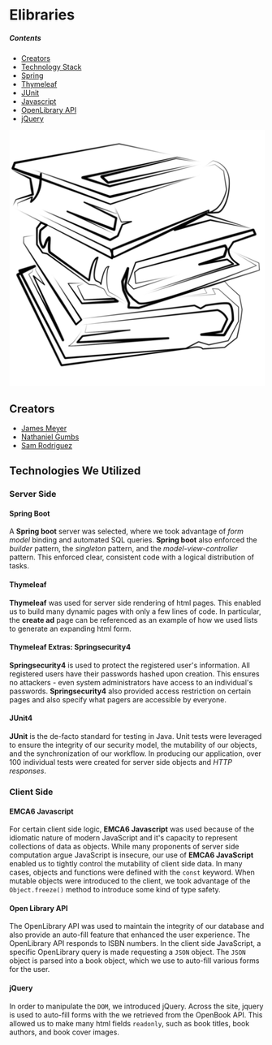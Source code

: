 # Elibraries

##### Contents

- [Creators](#creators)
- [Technology Stack](#tech)
- [Spring](#spring)
- [Thymeleaf](#thy)
- [JUnit](#junit)
- [Javascript](#js)
- [OpenLibrary API](#ob)
- [jQuery](#jq)

![logo](src/main/resources/static/images/mobileIndex.png)

## <a name="creators"></a>Creators

- [James Meyer](https://www.linkedin.com/in/james-j-meyer/)
- [Nathaniel Gumbs](https://www.linkedin.com/in/nathaniel-gumbs/)
- [Sam Rodriguez](https://www.linkedin.com/in/oscar-sam-rodriguez/)

## <a name="tech"></a>Technologies We Utilized

### Server Side

#### <a name="spring"></a>Spring Boot

A **Spring boot** server was selected, where we took advantage of *form model* binding and automated SQL queries. 
**Spring boot** also enforced the *builder* pattern, the *singleton* pattern, and the *model-view-controller* pattern. 
This enforced clear, consistent code with a logical distribution of tasks.

#### <a name="thy"></a>Thymeleaf

**Thymeleaf** was used for server side rendering of html pages. This enabled us to build many dynamic pages with only a few
lines of code. In particular, the **create ad** page can be referenced as an example of how we used lists to generate an
expanding html form.

#### Thymeleaf Extras: Springsecurity4

**Springsecurity4** is used to protect the registered user's information. All registered users have their passwords hashed
upon creation. This ensures no attackers - even system administrators have access to an individual's passwords. 
**Springsecurity4** also provided access restriction on certain pages and also specify what pagers are accessible by everyone. 

#### <a name="junit"></a>JUnit4

**JUnit** is the de-facto standard for testing in Java. Unit tests were leveraged to ensure the integrity of our security
model, the mutability of our objects, and the synchronization of our workflow. In producing our application, over 100
individual tests were created for server side objects and *HTTP responses*.

### Client Side

#### <a name="js"></a>EMCA6 Javascript

For certain client side logic, **EMCA6 Javascript** was used because of the idiomatic nature of modern JavaScript
and it's capacity to represent collections of data as objects. While many proponents of server side computation argue
JavaScript is insecure, our use of **EMCA6 JavaScript** enabled us to tightly control the mutability of client side data.
In many cases, objects and functions were defined with the `const` keyword. When mutable objects were introduced to the
client, we took advantage of the `Object.freeze()` method to introduce some kind of type safety.

#### <a name="ob"></a>Open Library API

The OpenLibrary API was used to maintain the integrity of our database and also provide an auto-fill feature that enhanced
the user experience. The OpenLibrary API responds to ISBN numbers. In the client side JavaScript, a specific OpenLibrary
query is made requesting a `JSON` object. The `JSON` object is parsed into a book object, which we use to auto-fill
various forms for the user.

#### <a name="jquery"></a>jQuery

In order to manipulate the `DOM`, we introduced jQuery. Across the site, jquery is used to auto-fill forms with the we
retrieved from the OpenBook API. This allowed us to make many html fields `readonly`, such as book titles, book authors,
and book cover images.
